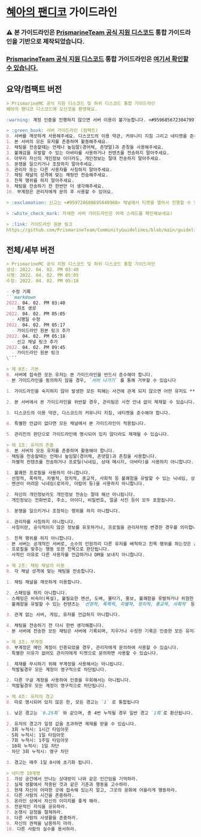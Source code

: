 # [혜아의 팬디코](https://discord.gg/ByHmmDSr4m) 가이드라인

### :warning: 본 가이드라인은 [PrismarineTeam 공식 지원 디스코드](https://discord.gg/kkqMSEVVxN) 통합 가이드라인을 기반으로 제작되었습니다.

### [PrismarineTeam 공식 지원 디스코드](https://discord.gg/kkqMSEVVxN) 통합 가이드라인은 [여기서 확인할 수 있습니다.](README.md)

## 요약/컴팩트 버전
```markdown
> PrismarineMC 공식 지원 디스코드 및 하위 디스코드 통합 가이드라인
혜아의 팬디코 디스코드에 오신것을 환영해요.

:warning: 계정 인증을 진행하지 않으면 서버 이용이 불가능합니다. <#959685672304799754> 에서 `;verify` 를 입력해 인증을 해주시기 바랍니다.

> :green_book: 서버 가이드라인 (컴팩트)
0. 서버를 깨끗하게 사용해주세요. 디스코드의 이용 약관, 커뮤니티 지침 그리고 네티켓을 준수해주세요.
1. 본 서버의 모든 유저를 존중하며 활동해주세요.
2. 채팅을 전송할때는 언제나 높임말(경어체, 존댓말)과 존칭을 사용해주세요.
3. 불쾌감을 유발할 수 있는 아바타를 사용하거나 컨텐츠를 전송하지 말아주세요.
4. 아무리 자신의 개인정보 이더라도, 개인정보는 절대 전송하지 말아주세요.
5. 분쟁을 일으키거나 조장하지 말아주세요.
6. 관리자 또는 다른 사용자를 사칭하지 말아주세요.
7. 채팅 채널의 성격에 맞는 채팅만 전송해주세요.
8. 친목 행위를 하지 말아주세요.
9. 채팅을 전송하기 전 한번만 더 생각해주세요.
10. 부계정은 관리자에게 문의 후 사용할 수 있어요.

> :exclamation: 신고는 <#959728600695848960> 채널에서 티켓을 열어서 진행할 수 있어요.

> :white_check_mark: 자세한 서버 가이드라인은 아래 스레드를 확인해보세요!

> :link: 가이드라인 원본 링크
https://github.com/PrismarineTeam/CommunityGuidelines/blob/main/guidelines.md
```

## 전체/세부 버전
```markdown
> PrismarineMC 공식 지원 디스코드 및 하위 디스코드 통합 가이드라인
생성: 2022. 04. 02. PM 03:40
시행: 2022. 04. 02. PM 05:05
수정: 2022. 04. 02. PM 05:18

- 수정 기록
```markdown
2022. 04. 02. PM 03:40
  - 최초 생성
2022. 04. 02. PM 05:05
  - 시행일 수정
2022. 04. 02. PM 05:17
  - 가이드라인 원본 링크 추가
2022. 04. 02. PM 05:18
  - 신고 채널 링크 추가
2022. 04. 02. PM 09:45
  - 가이드라인 원본 링크 
\```

> 제 0조: 기본
0. 서버에 접속한 모든 유저는 본 가이드라인을 반드시 준수해야 합니다.
- 본 가이드라인을 동의하지 않을 경우, `서버 나가기` 를 통해 거부할 수 있습니다

1. 가이드라인을 숙지하지 않아 발생한 모든 피해는 사건에 관계 되지 않으면 어떤 유저도 **도울 수 없으며**, 모든 책임은 본인에게 있습니다.

2. 본 서버에서 본 가이드라인을 위반할 경우, 관리팀은 사전 안내 없이 제재할 수 있습니다.

3. 디스코드의 이용 약관, 디스코드의 커뮤니티 지침, 네티켓을 준수해야 합니다.

4. 특별한 언급이 없다면 모든 채널에서 본 가이드라인이 적용됩니다.

5. 관리진의 판단으로 가이드라인에 명시되어 있지 않더라도 제재될 수 있습니다.

> 제 1조: 유저의 존중
0. 본 서버의 모든 유저를 존중하며 활동해야 합니다.
- 채팅을 전송할때는 언제나 높임말(경어체, 존댓말)과 존칭을 사용합니다.
- 차별적 컨텐츠를 전송하거나 프로틸(닉네임, 상태 메시지, 아바타)을 사용하지 아니합니다.

1. 불쾌한 프로필을 사용하지 아니합니다.
- 선정적, 폭력적, 차별적, 정치적, 종교적, 사회적 등 불쾌함을 유발할 수 있는 닉네임, 상태 메시지, 아바타, 배너를 사용하지 아니합니다.
- 멘션이 어려운 닉네임(로마자, 아랍어 등)을 사용하지 아니합니다.

2. 자신의 개인정보라도 개인정보 전송는 절대 해선 아니됩니다.
- 개인정보는 전화번호, 주소, 아이디, 비밀번호, 얼굴 사진 등이 모두 포함됩니다.

3. 분쟁을 일으키거나 조장하는 행위를 하지 아니합니다.

4. 관리자를 사칭하지 아니합니다.
- 사칭이란, 공식적이지 않은 정보를 유포하거나, 프로필을 관리자처럼 변경한 경우를 의미합니다.

5. 친목 행위를 하지 아니합니다.
- 본 서버는 공개적인 서버로, 소수의 인원끼리 다른 유저를 배척하고 친목 행위를 하는것은 금지됩니다.
- 프로필을 맞추는 행동 또한 친목으로 판단됩니다.
- 사적인 이유로 다른 사용자를 언급하거나 DM을 보내지 아니합니다.

> 제 2조: 채팅 채널의 이용
0. 각 채널 성격에 맞는 채팅을 전송합니다.

1. 채팅 채널을 깨끗하게 이용합니다.

2. 스패밍을 하지 아니합니다.
- 스패밍은 비속어(욕설), 불필요한 멘션, 도배, 물타기, 홍보, 불쾌함을 유발하거나 위험한 컨텐츠를 공유하는것을 의미합니다.
- 불쾌함을 유발할 수 있는 컨텐츠는 `선정적, 폭력적, 차별적, 정치적, 종교적, 사회적` 등을 포함합니다.

3. 관계 없는 서버, 게임, 유저를 언급하지 아니합니다.

4. 채팅을 전송하기 전 다시 한번 생각해봅니다.
- 본 서버에 전송한 모든 채팅은 서버에 기록되며, 지우거나 수정한 기록은 인증한 모든 유저가 확인할 수 있습니다.

> 제 3조: 부계정
0. 부계정은 메인 계정이 인증되었을 경우, 관리자에게 문의하여 사용할 수 있습니다.
- 특별한 이유가 없어도 관리자에게 티켓으로 문의하면 사용할 수 있습니다.

1. 제재를 무시하기 위해 부계정을 사용해서는 아니됩니다.
- 적발될경우 모든 계정이 영구적으로 차단됩니다.

2. 다른 구글 계정을 사용하여 인증을 우회해서는 아니됩니다.
- 적발될경우 모든 계정이 영구적으로 차단됩니다.

> 제 4조: 유저의 경고
0. 따로 명시되어 있지 않은 한, 모든 경고는 `1` 로 통합됩니다

1. 낮은 경고는 `0.25회` 와 같으며, 총 4번 누적될 경우 일반 경고 `1회`로 환산됩니다.

2. 유저의 경고가 일정 값을 초과하면 제재를 받을 수 있습니다.
- 3회 누적시: 1시간 타임아웃
- 5회 누적시: 1일 타임아웃
- 7회 누적시: 1주일 타임아웃
- 10회 누적시: 1일 차단
- 차단 3회 누적시: 영구 차단

3. 경고는 매주 1일 0시에 초기화 됩니다.

> 네티켓 10계명
1. 가상 공간에서 만나는 상대방이 나와 같은 인간임을 기억하라.
2. 실제 생활에서 적용된 것과 같은 기준과 행동을 고수하라.
3. 현재 자신이 어떠한 곳에 접속해 있는지 알고, 그곳의 문화에 어울리게 행동하라.
4. 다른 사람의 시간을 존중하라.
5. 온라인 상에서 자신의 이미지를 좋게 해라.
6. 전문적인 지식을 공유하라.
7. 논쟁시 감정을 절제하라.
8. 다른 사람의 사생활을 존중하라.
9. 자신의 권력을 남용하지 마라.
10. 다른 사람의 실수를 용서하라.
```
